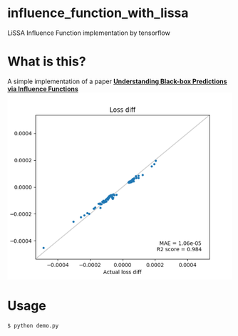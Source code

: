 # influence_function_with_lissa
LiSSA Influence Function implementation by tensorflow

# What is this?
A simple implementation of a paper [**Understanding Black-box Predictions via Influence Functions**](https://arxiv.org/abs/1703.04730)
![result_image](result.png)

# Usage
```bash
$ python demo.py
```
